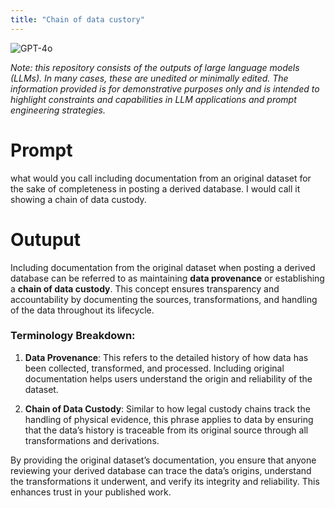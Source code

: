 ```yaml
---
title: "Chain of data custory"
---
```

![GPT-4o](https://img.shields.io/badge/GPT--4o-3333FF?style=for-the-badge&logo=openai&logoColor=white)



*Note: this repository consists of the outputs of large language models (LLMs). In many cases, these are unedited or minimally edited. The information provided is for demonstrative purposes only and is intended to highlight constraints and capabilities in LLM applications and prompt engineering strategies.*


# Prompt

what would you call including documentation from an original dataset for the sake of completeness in posting a derived database. I would call it showing a chain of data custody.

# Outuput
Including documentation from the original dataset when posting a derived database can be referred to as maintaining **data provenance** or establishing a **chain of data custody**. This concept ensures transparency and accountability by documenting the sources, transformations, and handling of the data throughout its lifecycle.

### Terminology Breakdown:
1. **Data Provenance**: This refers to the detailed history of how data has been collected, transformed, and processed. Including original documentation helps users understand the origin and reliability of the dataset.
   
2. **Chain of Data Custody**: Similar to how legal custody chains track the handling of physical evidence, this phrase applies to data by ensuring that the data’s history is traceable from its original source through all transformations and derivations.

By providing the original dataset’s documentation, you ensure that anyone reviewing your derived database can trace the data’s origins, understand the transformations it underwent, and verify its integrity and reliability. This enhances trust in your published work.